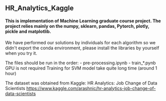 ## HR_Analytics_Kaggle

#### This is implementation of Machine Learning graduate course project.  The project relies mainly on the numpy, sklearn, pandas, Pytorch, plotly, pickle and matplotlib.

We have performed our solutions by individuals for each algorithm so we didn't export the conda environment,
please install the libraries by yourself when you try it.


The files should be run in the order:
    - pre-processing.ipynb
    - train_*.pynb
GPU is not required
Training for SVM model take quite long time (around 1 hour)

The dataset was obtained from Kaggle: HR Analytics: Job Change of Data Scientists
https://www.kaggle.com/arashnic/hr-analytics-job-change-of-data-scientists
